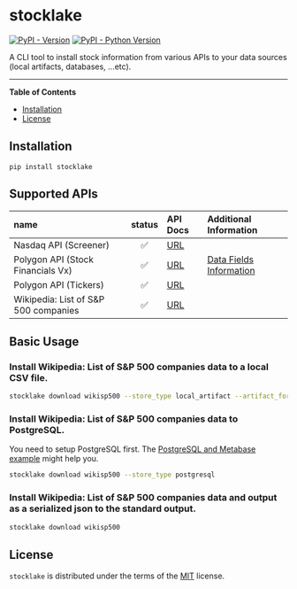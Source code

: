 # stocklake

[![PyPI - Version](https://img.shields.io/pypi/v/stocklake.svg)](https://pypi.org/project/stocklake)
[![PyPI - Python Version](https://img.shields.io/pypi/pyversions/stocklake.svg)](https://pypi.org/project/stocklake)

A CLI tool to install stock information from various APIs to your data sources (local artifacts, databases, ...etc).

-----

**Table of Contents**

- [Installation](#installation)
- [License](#license)

## Installation

```console
pip install stocklake
```

## Supported APIs

| name | status | API Docs | Additional Information |
| :--- | :---: | :--- | :--- |
| Nasdaq API (Screener) | ✅ | [URL](https://www.nasdaq.com/market-activity/stocks/screener) | |
| Polygon API (Stock Financials Vx) | ✅ | [URL](https://polygon.io/docs/stocks/get_vx_reference_financials) | [Data Fields Information](https://polygon.io/blog/financials-api-glossary-of-fields) |
| Polygon API (Tickers) | ✅  | [URL](https://polygon.io/docs/stocks/get_v3_reference_tickers) | |
| Wikipedia: List of S&P 500 companies | ✅ | [URL](https://en.wikipedia.org/wiki/List_of_S%26P_500_companies) |  |

## Basic Usage

### Install Wikipedia: List of S&P 500 companies data to a local CSV file.

```bash
stocklake download wikisp500 --store_type local_artifact --artifact_format csv
```

### Install Wikipedia: List of S&P 500 companies data to PostgreSQL.

You need to setup PostgreSQL first. The [PostgreSQL and Metabase example](https://tsugumi-sys.github.io/stocklake/examples/postgresql_and_metabase/) might help you.

```bash
stocklake download wikisp500 --store_type postgresql
```

### Install Wikipedia: List of S&P 500 companies data and output as a serialized json to the standard output.

```bash
stocklake download wikisp500
```

## License

`stocklake` is distributed under the terms of the [MIT](https://spdx.org/licenses/MIT.html) license.
